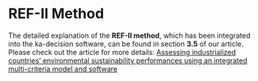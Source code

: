 # REF-II Method

The detailed explanation of the **REF-II method**, which has been integrated into the ka-decision software, can be found in section **3.5** of our article. Please check out the article for more details: [Assessing industrialized countries’ environmental sustainability performances using an integrated multi-criteria model and software](https://doi.org/10.1007/s10668-023-03349-z)